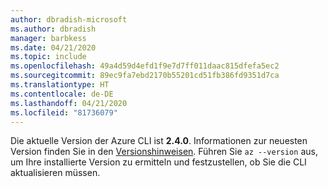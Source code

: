 ```yaml
---
author: dbradish-microsoft
ms.author: dbradish
manager: barbkess
ms.date: 04/21/2020
ms.topic: include
ms.openlocfilehash: 49a4d59d4efd1f9e7d7ff011daac815dfefa5ec2
ms.sourcegitcommit: 89ec9fa7ebd2170b55201cd51fb386fd9351d7ca
ms.translationtype: HT
ms.contentlocale: de-DE
ms.lasthandoff: 04/21/2020
ms.locfileid: "81736079"
---
```

Die aktuelle Version der Azure CLI ist __2.4.0__. Informationen zur neuesten Version finden Sie in den [Versionshinweisen](../release-notes-azure-cli.md). Führen Sie `az --version` aus, um Ihre installierte Version zu ermitteln und festzustellen, ob Sie die CLI aktualisieren müssen.
